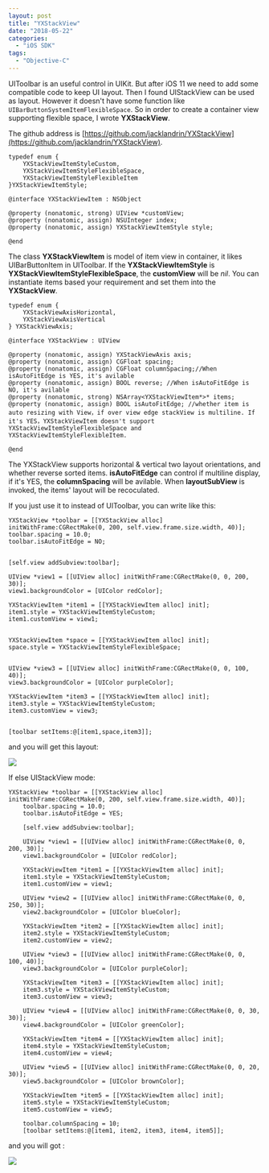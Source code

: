 ```yaml
---
layout: post
title: "YXStackView"
date: "2018-05-22"
categories: 
  - "iOS SDK"
tags:
  - "Objective-C"
---
```


UIToolbar is an useful control in UIKit. But after iOS 11 we need to add some compatible code to keep UI layout. Then I found UIStackView can be used as layout. However it doesn't have some function like `UIBarButtonSystemItemFlexibleSpace`. So in order to create a container view supporting flexible space, I wrote **YXStackView**.

The github address is [https://github.com/jacklandrin/YXStackView](https://github.com/jacklandrin/YXStackView).

```
typedef enum {
    YXStackViewItemStyleCustom,
    YXStackViewItemStyleFlexibleSpace,
    YXStackViewItemStyleFlexibleItem
}YXStackViewItemStyle;

@interface YXStackViewItem : NSObject

@property (nonatomic, strong) UIView *customView;
@property (nonatomic, assign) NSUInteger index;
@property (nonatomic, assign) YXStackViewItemStyle style;

@end

```

The class **YXStackViewItem** is model of item view in container, it likes UIBarButtonItem in UIToolbar. If the **YXStackViewItemStyle** is **YXStackViewItemStyleFlexibleSpace**, the **customView** will be _nil_. You can instantiate items based your requirement and set them into the **YXStackView**.

```
typedef enum {
    YXStackViewAxisHorizontal,
    YXStackViewAxisVertical
} YXStackViewAxis;

@interface YXStackView : UIView

@property (nonatomic, assign) YXStackViewAxis axis;
@property (nonatomic, assign) CGFloat spacing;
@property (nonatomic, assign) CGFloat columnSpacing;//When isAutoFitEdge is YES, it's avilable
@property (nonatomic, assign) BOOL reverse; //When isAutoFitEdge is NO, it's avilable
@property (nonatomic, strong) NSArray<YXStackViewItem*>* items;
@property (nonatomic, assign) BOOL isAutoFitEdge; //whether item is auto resizing with View，if over view edge stackView is multiline. If it's YES，YXStackViewItem doesn't support YXStackViewItemStyleFlexibleSpace and YXStackViewItemStyleFlexibleItem.

@end
```

The YXStackView supports horizontal & vertical two layout orientations, and whether reverse sorted items. **isAutoFitEdge** can control if multiline display, if it's YES, the **columnSpacing** will be avilable. When **layoutSubView** is invoked, the items' layout will be recoculated.

If you just use it to instead of UIToolbar, you can write like this:

```
YXStackView *toolbar = [[YXStackView alloc] initWithFrame:CGRectMake(0, 200, self.view.frame.size.width, 40)];
toolbar.spacing = 10.0;
toolbar.isAutoFitEdge = NO;


[self.view addSubview:toolbar];

UIView *view1 = [[UIView alloc] initWithFrame:CGRectMake(0, 0, 200, 30)];
view1.backgroundColor = [UIColor redColor];

YXStackViewItem *item1 = [[YXStackViewItem alloc] init];
item1.style = YXStackViewItemStyleCustom;
item1.customView = view1;


YXStackViewItem *space = [[YXStackViewItem alloc] init];
space.style = YXStackViewItemStyleFlexibleSpace;


UIView *view3 = [[UIView alloc] initWithFrame:CGRectMake(0, 0, 100, 40)];
view3.backgroundColor = [UIColor purpleColor];

YXStackViewItem *item3 = [[YXStackViewItem alloc] init];
item3.style = YXStackViewItemStyleCustom;
item3.customView = view3;


[toolbar setItems:@[item1,space,item3]];
```

and you will get this layout:

![](/assets/img/images/uitoolbar.png)

If else UIStackView mode:

```
YXStackView *toolbar = [[YXStackView alloc] initWithFrame:CGRectMake(0, 200, self.view.frame.size.width, 40)];
    toolbar.spacing = 10.0;
    toolbar.isAutoFitEdge = YES;

    [self.view addSubview:toolbar];

    UIView *view1 = [[UIView alloc] initWithFrame:CGRectMake(0, 0, 200, 30)];
    view1.backgroundColor = [UIColor redColor];

    YXStackViewItem *item1 = [[YXStackViewItem alloc] init];
    item1.style = YXStackViewItemStyleCustom;
    item1.customView = view1;

    UIView *view2 = [[UIView alloc] initWithFrame:CGRectMake(0, 0, 250, 30)];
    view2.backgroundColor = [UIColor blueColor];

    YXStackViewItem *item2 = [[YXStackViewItem alloc] init];
    item2.style = YXStackViewItemStyleCustom;
    item2.customView = view2;

    UIView *view3 = [[UIView alloc] initWithFrame:CGRectMake(0, 0, 100, 40)];
    view3.backgroundColor = [UIColor purpleColor];

    YXStackViewItem *item3 = [[YXStackViewItem alloc] init];
    item3.style = YXStackViewItemStyleCustom;
    item3.customView = view3;

    UIView *view4 = [[UIView alloc] initWithFrame:CGRectMake(0, 0, 30, 30)];
    view4.backgroundColor = [UIColor greenColor];

    YXStackViewItem *item4 = [[YXStackViewItem alloc] init];
    item4.style = YXStackViewItemStyleCustom;
    item4.customView = view4;

    UIView *view5 = [[UIView alloc] initWithFrame:CGRectMake(0, 0, 20, 30)];
    view5.backgroundColor = [UIColor brownColor];

    YXStackViewItem *item5 = [[YXStackViewItem alloc] init];
    item5.style = YXStackViewItemStyleCustom;
    item5.customView = view5;

    toolbar.columnSpacing = 10;
    [toolbar setItems:@[item1, item2, item3, item4, item5]];

```

and you will got :

![](/assets/img/images/uistackview.png)
